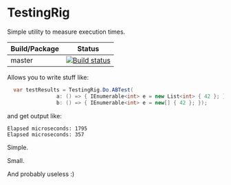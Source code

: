 # TestingRig
Simple utility to measure execution times.

|Build/Package|Status|
|------|-------------|
|master|[![Build status](https://ci.appveyor.com/api/projects/status/qr5oqxela97idix7?svg=true)](https://ci.appveyor.com/project/smurariu2/testingrig)|

Allows you to write stuff like:
```cs
  var testResults = TestingRig.Do.ABTest(
                a: () => { IEnumerable<int> e = new List<int> { 42 }; },
                b: () => { IEnumerable<int> e = new[] { 42 }; });
```

and get output like:
```
Elapsed microseconds: 1795
Elapsed microseconds: 357
```

Simple.

Small.

And probably useless :)
